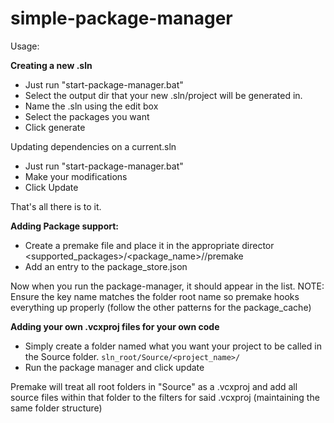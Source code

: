 # simple-package-manager

Usage:

**Creating a new .sln**
- Just run "start-package-manager.bat"
- Select the output dir that your new .sln/project will be generated in.
- Name the .sln using the edit box
- Select the packages you want
- Click generate

Updating dependencies on a current.sln
- Just run "start-package-manager.bat"
- Make your modifications
- Click Update

That's all there is to it.

**Adding Package support:**
- Create a premake file and place it in the appropriate director <supported_packages>/<package_name>/<version>/premake
- Add an entry to the package_store.json

Now when you run the package-manager, it should appear in the list.
NOTE: Ensure the key name matches the folder root name so premake hooks everything up properly (follow the other patterns for the package_cache)

**Adding your own .vcxproj files for your own code**
- Simply create a folder named what you want your project to be called in the Source folder. `sln_root/Source/<project_name>/`
- Run the package manager and click update

Premake will treat all root folders in "Source" as a .vcxproj and add all source files within that folder to the filters for said .vcxproj (maintaining the same folder structure)

